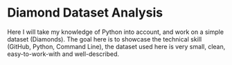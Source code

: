 # Diamond Dataset Analysis

Here I will take my knowledge of Python into account, and work on a simple dataset (Diamonds).
The goal here is to showcase the technical skill (GitHub, Python, Command Line), the dataset used here is very small, clean, easy-to-work-with and well-described.
